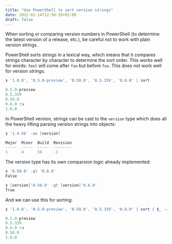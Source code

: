```yaml
---
title: "Use PowerShell to sort version strings"
date: 2022-02-14T12:50:28+01:00
draft: false
---
```


When sorting or comparing version numbers in PowerShell (to determine the latest version of a release, etc.), be careful not to work with plain version strings.

PowerShell sorts strings in a lexical way, which means that it compares strings character by character to determine the sort order. This works well for words: `fool` will come after `foo` but before `fox`.  This does not work well for version strings:

```powershell
❯ '1.0.0', '0.5.0-preview', '0.50.0', '0.5.339', '0.6.0' | sort

0.5.0-preview
0.5.339
0.50.0
0.6.0 👈 
1.0.0
```

In PowerShell version, strings can be cast to the `version` type which does all the heavy lifting parsing version strings into objects:

```powershell
❯ '1.4.56' -as [version]

Major  Minor  Build  Revision
-----  -----  -----  --------
1      4      56     -1
```

The version type has its own comparsion logic already implemented:

```powershell
❯ '0.50.0' -gt '0.6.0' 
False

❯ [version]'0.50.0' -gt [version]'0.6.0' 
True
```

And we can use this for sorting:

```powershell
❯ '1.0.0', '0.5.0-preview', '0.50.0', '0.5.339', '0.6.0' | sort { $_ -as [version]  }

0.5.0-preview
0.5.339
0.6.0 👈
0.50.0
1.0.0
```
